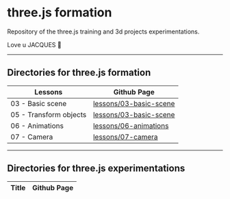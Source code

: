 # three.js formation
Repository of the three.js training and 3d projects experimentations.

Love u JACQUES &#128420;


---
## Directories for three.js formation

| Lessons                | Github Page                                                                                           |
|------------------------|-------------------------------------------------------------------------------------------------------|
| 03 - Basic scene       | [lessons/03-basic-scene](https://paulbouvignies.github.io/threeJS/lessons/03-basic-scene/)            |
| 05 - Transform objects | [lessons/03-basic-scene](https://paulbouvignies.github.io/threeJS/lessons/05-transform-objects/dist/) |
| 06 - Animations        | [lessons/06-animations](https://paulbouvignies.github.io/threeJS/lessons/06-animations/dist)          |
| 07 - Camera            | [lessons/07-camera](https://paulbouvignies.github.io/threeJS/lessons/07-camera/dist)                  |

---
## Directories for three.js experimentations

| Title                  | Github Page                                                                                           |
|------------------------|-------------------------------------------------------------------------------------------------------|
